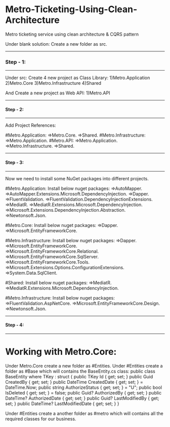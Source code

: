 # Metro-Ticketing-Using-Clean-Architecture

Metro ticketing service using clean architecture &amp; CQRS pattern

Under blank solution:
Create a new folder as src.

---

### Step - 1:

---

Under src:
Create 4 new project as Class Library:
1)Metro.Application
2)Metro.Core
3)Metro.Infrastructure
4)Shared

And Create a new project as Web API:
1)Metro.API

---

#### Step - 2:

---

Add Project References:

#Metro.Application:
=>Metro.Core.
=>Shared.
#Metro.Infrastructure:
=>Metro.Application.
#Metro.API:
=>Metro.Application.
=>Metro.Infrastructure.
=>Shared.

---

#### Step - 3:

---

Now we need to install some NuGet packages into different projects.

#Metro.Application:
Install below nuget packages:
=>AutoMapper.
=>AutoMapper.Extensions.Microsoft.DependencyInjection.
=>Dapper.
=>FluentValidation.
=>FluentValidation.DependencyInjectionExtensions.
=>MediatR.
=>MediatR.Extensions.Microsoft.DependencyInjection.
=>Microsoft.Extensions.DependencyInjection.Abstraction.
=>Newtonsoft.Json.

#Metro.Core:
Install below nuget packages:
=>Dapper.
=>Microsoft.EntityFrameworkCore.

#Metro.Infrastructure:
Install below nuget packages:
=>Dapper.
=>Microsoft.EntityFrameworkCore.
=>Microsoft.EntityFrameworkCore.Relational.
=>Microsoft.EntityFrameworkCore.SqlServer.
=>Microsoft.EntityFrameworkCore.Tools.
=>Microsoft.Extensions.Options.ConfigurationExtensions.
=>System.Data.SqlClient.

#Shared:
Install below nuget packages:
=>MediatR.
=>MediatR.Extensions.Microsoft.DependencyInjection.

#Metro.Infrastructure:
Install below nuget packages:
=>FluentValidation.AspNetCore.
=>Microsoft.EntityFrameworkCore.Design.
=>Newtonsoft.Json.

---

#### Step - 4:

---

# Working with Metro.Core:

Under Metro.Core create a new folder as #Entities.
Under #Entities create a folder as #Base which will contains the BaseEntity.cs class:
public class BaseEntity<TKey> where TKey : struct
{
public TKey Id { get; set; }
public Guid CreatedBy { get; set; }
public DateTime CreatedDate { get; set; } = DateTime.Now;
public string AuthorizeStatus { get; set; } = "U";
public bool IsDeleted { get; set; } = false;
public Guid? AuthorizedBy { get; set; }
public DateTime? AuthorizedDate { get; set; }
public Guid? LastModifiedBy { get; set; }
public DateTime? LastModifiedDate { get; set; }
}

Under #Entities create a another folder as #metro which will contains all the required classes for our business.
